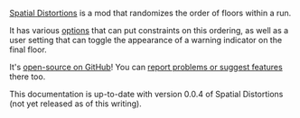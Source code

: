 [Spatial Distortions](https://mod.io/g/crypt/m/SpatialDistortions) is a mod that randomizes the order of floors within a run.

It has various [options](SpatialDistortions/Options.md) that can put constraints on this ordering, as well as a user setting that can toggle the appearance of a warning indicator on the final floor.

It's [open-source on GitHub](https://github.com/StevenH237/Synchrony-SpatialDistortions)! You can [report problems or suggest features](https://github.com/StevenH237/Synchrony-Switcheroo/issues) there too.

This documentation is up-to-date with version 0.0.4 of Spatial Distortions (not yet released as of this writing).